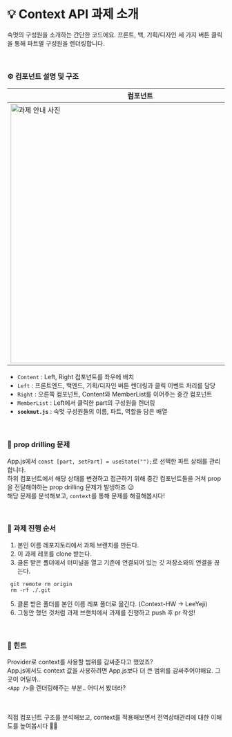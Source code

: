 # 💡 Context API 과제 소개

숙멋의 구성원을 소개하는 간단한 코드에요. 프론트, 백, 기획/디자인 세 가지 버튼 클릭을 통해 파트별 구성원을 렌더링합니다.

<br/>

### ⚙️ 컴포넌트 설명 및 구조

| 컴포넌트 | 구조 |
| --- | --- |
| <img width=600px alt="과제 안내 사진" src="https://github.com/user-attachments/assets/2daebd4e-2d5b-4829-90ab-443cde9eb4f1" /> | <img width="226" src="https://github.com/user-attachments/assets/b51002c9-0c67-48d2-a0ea-83aa6151f8ad"> |

- `Content` : Left, Right 컴포넌트를 좌우에 배치
- `Left` : 프론트엔드, 백엔드, 기획/디자인 버튼 렌더링과 클릭 이벤트 처리를 담당
- `Right` : 오른쪽 컴포넌트, Content와 MemberList를 이어주는 중간 컴포넌트
- `MemberList` : Left에서 클릭한 part의 구성원을 렌더링
- **`sookmut.js`** : 숙멋 구성원들의 이름, 파트, 역할을 담은 배열

<br/>

### 🚨 prop drilling 문제

App.js에서 `const [part, setPart] = useState("");`로 선택한 파트 상태를 관리합니다.<br/>
하위 컴포넌트에서 해당 상태를 변경하고 접근하기 위해 중간 컴포넌트들을 거쳐 prop을 전달해야하는 prop drilling 문제가 발생하죠 😥 <br/>
해당 문제를 분석해보고, `context`를 통해 문제를 해결해봅시다!

<br/>

### 🔎 과제 진행 순서

1. 본인 이름 레포지토리에서 과제 브랜치를 만든다.
2. 이 과제 레포를 clone 받는다.
3. 클론 받은 폴더에서 터미널을 열고 기존에 연결되어 있는 깃 저장소와의 연결을 끊는다.

```
 git remote rm origin
 rm -rf ./.git
```

5. 클론 받은 폴더를 본인 이름 레포 폴더로 옮긴다. (Context-HW → LeeYeji)
6. 그동안 했던 것처럼 과제 브랜치에서 과제를 진행하고 push 후 pr 작성!

<br/>

### 🦄 힌트

Provider로 context를 사용할 범위를 감싸준다고 했었죠? <br/>
App.js에서도 context 값을 사용하려면 App.js보다 더 큰 범위를 감싸주어야해요. 그곳이 어딜까..<br/>
`<App />`을 렌더링해주는 부분.. 어디서 봤더라?

<br/>
<br/>
직접 컴포넌트 구조를 분석해보고, context를 적용해보면서 전역상태관리에 대한 이해도를 높여봅시다 💪🏻
